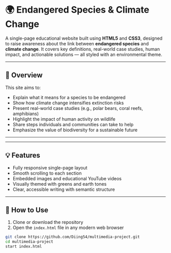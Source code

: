 # 🌍 Endangered Species & Climate Change

A single-page educational website built using **HTML5** and **CSS3**, designed to raise awareness about the link between **endangered species** and **climate change**. It covers key definitions, real-world case studies, human impact, and actionable solutions — all styled with an environmental theme.

---

## 🔎 Overview

This site aims to:

- Explain what it means for a species to be endangered  
- Show how climate change intensifies extinction risks  
- Present real-world case studies (e.g., polar bears, coral reefs, amphibians)  
- Highlight the impact of human activity on wildlife  
- Share steps individuals and communities can take to help  
- Emphasize the value of biodiversity for a sustainable future

---


---

## 💡 Features

- Fully responsive single-page layout  
- Smooth scrolling to each section  
- Embedded images and educational YouTube videos  
- Visually themed with greens and earth tones  
- Clear, accessible writing with semantic structure  

---

## 🚀 How to Use

1. Clone or download the repository  
2. Open the `index.html` file in any modern web browser  

```bash
git clone https://github.com/Diing54/multimedia-project.git
cd multimedia-project
start index.html
